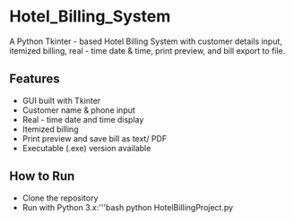# Hotel_Billing_System
A Python Tkinter - based Hotel Billing System with customer details input, itemized billing, real - time date &amp; time, print preview, and bill export to file.

## Features
- GUI built with Tkinter
- Customer name &amp; phone input
- Real - time date and time display
- Itemized billing
- Print preview and save bill as text/ PDF
- Executable (.exe) version available

## How to Run
- Clone the repository
- Run with Python 3.x:'''bash
  python HotelBillingProject.py
